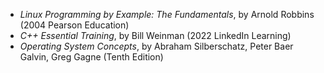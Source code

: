 - *Linux Programming by Example: The Fundamentals*, by Arnold Robbins (2004 Pearson Education)
- *C++ Essential Training*, by Bill Weinman (2022 LinkedIn Learning)
- *Operating System Concepts*, by Abraham Silberschatz, Peter Baer Galvin, Greg Gagne (Tenth Edition)
